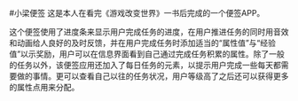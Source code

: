 #小梁便签
这是本人在看完《游戏改变世界》一书后完成的一个便签APP。

这个便签使用了进度条来显示用户完成任务的进度，在用户推进任务的同时用音效和动画给人良好的及时反馈，并在用户完成任务时添加适当的“属性值”与“经验值”以示奖励，用户可以在信息界面看到自己通过完成任务积累的属性。除了一般的任务以外，该便签应用还加入了每日任务的元素，以提示用户完成一些每天都需要做的事情。更可以查看自己以往的任务状况，用户等级高了之后还可以获得更多的属性点用来分配。